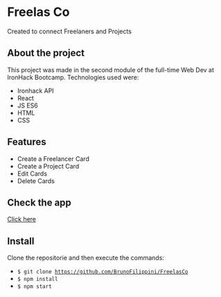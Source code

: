 # Freelas Co

Created to connect Freelaners and Projects

## About the project

This project was made in the second module of the full-time Web Dev at IronHack Bootcamp.
Technologies used were:

- Ironhack API
- React
- JS ES6
- HTML
- CSS

## Features

- Create a Freelancer Card
- Create a Project Card
- Edit Cards
- Delete Cards

## Check the app

[Click here](https://freelasco.netlify.app/)

## Install

Clone the repositorie and then execute the commands:

- <code>$ git clone https://github.com/BrunoFilippini/FreelasCo</code>
- <code>$ npm install</code>
- <code>$ npm start </code>
